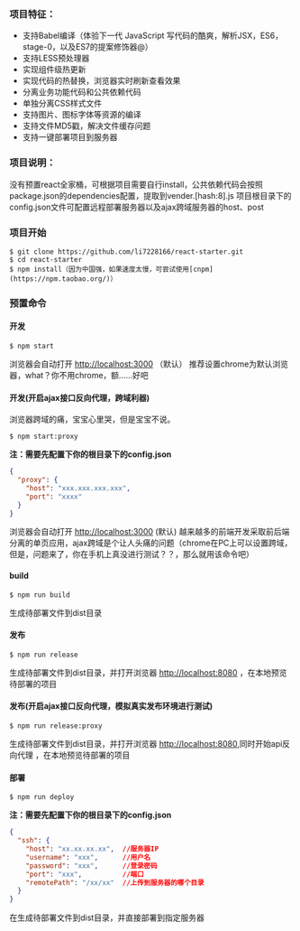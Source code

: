 ### 项目特征：
- 支持Babel编译（体验下一代 JavaScript 写代码的酷爽，解析JSX，ES6，stage-0，以及ES7的提案修饰器@）
- 支持LESS预处理器
- 实现组件级热更新
- 实现代码的热替换，浏览器实时刷新查看效果
- 分离业务功能代码和公共依赖代码
- 单独分离CSS样式文件
- 支持图片、图标字体等资源的编译
- 支持文件MD5戳，解决文件缓存问题
- 支持一键部署项目到服务器

### 项目说明：

没有预置react全家桶，可根据项目需要自行install，公共依赖代码会按照package.json的dependencies配置，提取到vender.[hash:8].js
项目根目录下的config.json文件可配置远程部署服务器以及ajax跨域服务器的host、post

### 项目开始

```
$ git clone https://github.com/li7228166/react-starter.git
$ cd react-starter
$ npm install（因为中国强，如果速度太慢，可尝试使用[cnpm](https://npm.taobao.org/)）
```

### 预置命令
#### 开发
```
$ npm start
```

浏览器会自动打开 [http://localhost:3000](http://localhost:3000) （默认）
推荐设置chrome为默认浏览器，what？你不用chrome，额……好吧


#### 开发(开启ajax接口反向代理，跨域利器)
浏览器跨域的痛，宝宝心里哭，但是宝宝不说。
```
$ npm start:proxy
```
**注：需要先配置下你的根目录下的config.json**
```json
{
  "proxy": {
    "host": "xxx.xxx.xxx.xxx",
    "port": "xxxx"
  }
}
```
浏览器会自动打开 [http://localhost:3000](http://localhost:3000) (默认)
越来越多的前端开发采取前后端分离的单页应用，ajax跨域是个让人头痛的问题（chrome在PC上可以设置跨域，但是，问题来了，你在手机上真没进行测试？？，那么就用该命令吧）



#### build
```
$ npm run build
```

生成待部署文件到dist目录

#### 发布
```
$ npm run release
```

生成待部署文件到dist目录，并打开浏览器 [http://localhost:8080](http://localhost:8080) ，在本地预览待部署的项目

#### 发布(开启ajax接口反向代理，模拟真实发布环境进行测试)
```
$ npm run release:proxy
```

生成待部署文件到dist目录，并打开浏览器 [http://localhost:8080](http://localhost:8080),同时开始api反向代理 ，在本地预览待部署的项目


#### 部署
```
$ npm run deploy
```
**注：需要先配置下你的根目录下的config.json**
```json
{
  "ssh": {
    "host": "xx.xx.xx.xx",  //服务器IP
    "username": "xxx",      //用户名
    "password": "xxx",      //登录密码
    "port": "xxx",          //端口
    "remotePath": "/xx/xx"  //上传到服务器的哪个目录
  }
}
```
在生成待部署文件到dist目录，并直接部署到指定服务器